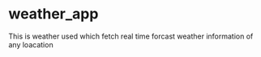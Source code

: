 # weather_app
This is weather used which fetch real time forcast weather information of any loacation
